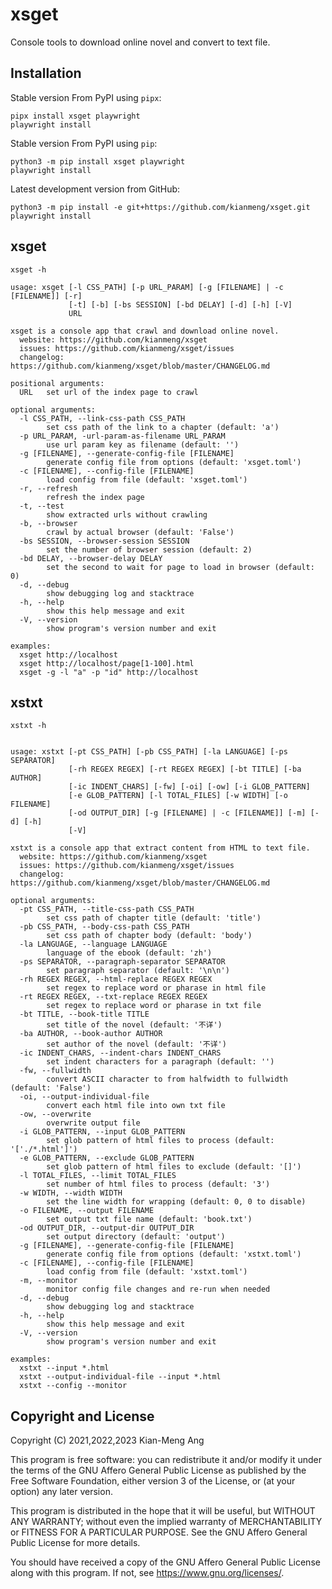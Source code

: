 # xsget

Console tools to download online novel and convert to text file.

## Installation

Stable version From PyPI using `pipx`:

```console
pipx install xsget playwright
playwright install
```

Stable version From PyPI using `pip`:

```console
python3 -m pip install xsget playwright
playwright install
```

Latest development version from GitHub:

```console
python3 -m pip install -e git+https://github.com/kianmeng/xsget.git
playwright install
```

## xsget

```console
xsget -h
```

```console
usage: xsget [-l CSS_PATH] [-p URL_PARAM] [-g [FILENAME] | -c [FILENAME]] [-r]
             [-t] [-b] [-bs SESSION] [-bd DELAY] [-d] [-h] [-V]
             URL

xsget is a console app that crawl and download online novel.
  website: https://github.com/kianmeng/xsget
  issues: https://github.com/kianmeng/xsget/issues
  changelog: https://github.com/kianmeng/xsget/blob/master/CHANGELOG.md

positional arguments:
  URL   set url of the index page to crawl

optional arguments:
  -l CSS_PATH, --link-css-path CSS_PATH
        set css path of the link to a chapter (default: 'a')
  -p URL_PARAM, -url-param-as-filename URL_PARAM
        use url param key as filename (default: '')
  -g [FILENAME], --generate-config-file [FILENAME]
        generate config file from options (default: 'xsget.toml')
  -c [FILENAME], --config-file [FILENAME]
        load config from file (default: 'xsget.toml')
  -r, --refresh
        refresh the index page
  -t, --test
        show extracted urls without crawling
  -b, --browser
        crawl by actual browser (default: 'False')
  -bs SESSION, --browser-session SESSION
        set the number of browser session (default: 2)
  -bd DELAY, --browser-delay DELAY
        set the second to wait for page to load in browser (default: 0)
  -d, --debug
        show debugging log and stacktrace
  -h, --help
        show this help message and exit
  -V, --version
        show program's version number and exit

examples:
  xsget http://localhost
  xsget http://localhost/page[1-100].html
  xsget -g -l "a" -p "id" http://localhost
```

## xstxt

```console
xstxt -h
```

```console

usage: xstxt [-pt CSS_PATH] [-pb CSS_PATH] [-la LANGUAGE] [-ps SEPARATOR]
             [-rh REGEX REGEX] [-rt REGEX REGEX] [-bt TITLE] [-ba AUTHOR]
             [-ic INDENT_CHARS] [-fw] [-oi] [-ow] [-i GLOB_PATTERN]
             [-e GLOB_PATTERN] [-l TOTAL_FILES] [-w WIDTH] [-o FILENAME]
             [-od OUTPUT_DIR] [-g [FILENAME] | -c [FILENAME]] [-m] [-d] [-h]
             [-V]

xstxt is a console app that extract content from HTML to text file.
  website: https://github.com/kianmeng/xsget
  issues: https://github.com/kianmeng/xsget/issues
  changelog: https://github.com/kianmeng/xsget/blob/master/CHANGELOG.md

optional arguments:
  -pt CSS_PATH, --title-css-path CSS_PATH
        set css path of chapter title (default: 'title')
  -pb CSS_PATH, --body-css-path CSS_PATH
        set css path of chapter body (default: 'body')
  -la LANGUAGE, --language LANGUAGE
        language of the ebook (default: 'zh')
  -ps SEPARATOR, --paragraph-separator SEPARATOR
        set paragraph separator (default: '\n\n')
  -rh REGEX REGEX, --html-replace REGEX REGEX
        set regex to replace word or pharase in html file
  -rt REGEX REGEX, --txt-replace REGEX REGEX
        set regex to replace word or pharase in txt file
  -bt TITLE, --book-title TITLE
        set title of the novel (default: '不详')
  -ba AUTHOR, --book-author AUTHOR
        set author of the novel (default: '不详')
  -ic INDENT_CHARS, --indent-chars INDENT_CHARS
        set indent characters for a paragraph (default: '')
  -fw, --fullwidth
        convert ASCII character to from halfwidth to fullwidth (default: 'False')
  -oi, --output-individual-file
        convert each html file into own txt file
  -ow, --overwrite
        overwrite output file
  -i GLOB_PATTERN, --input GLOB_PATTERN
        set glob pattern of html files to process (default: '['./*.html']')
  -e GLOB_PATTERN, --exclude GLOB_PATTERN
        set glob pattern of html files to exclude (default: '[]')
  -l TOTAL_FILES, --limit TOTAL_FILES
        set number of html files to process (default: '3')
  -w WIDTH, --width WIDTH
        set the line width for wrapping (default: 0, 0 to disable)
  -o FILENAME, --output FILENAME
        set output txt file name (default: 'book.txt')
  -od OUTPUT_DIR, --output-dir OUTPUT_DIR
        set output directory (default: 'output')
  -g [FILENAME], --generate-config-file [FILENAME]
        generate config file from options (default: 'xstxt.toml')
  -c [FILENAME], --config-file [FILENAME]
        load config from file (default: 'xstxt.toml')
  -m, --monitor
        monitor config file changes and re-run when needed
  -d, --debug
        show debugging log and stacktrace
  -h, --help
        show this help message and exit
  -V, --version
        show program's version number and exit

examples:
  xstxt --input *.html
  xstxt --output-individual-file --input *.html
  xstxt --config --monitor
```

## Copyright and License

Copyright (C) 2021,2022,2023 Kian-Meng Ang

This program is free software: you can redistribute it and/or modify it under
the terms of the GNU Affero General Public License as published by the Free
Software Foundation, either version 3 of the License, or (at your option) any
later version.

This program is distributed in the hope that it will be useful, but WITHOUT ANY
WARRANTY; without even the implied warranty of MERCHANTABILITY or FITNESS FOR A
PARTICULAR PURPOSE. See the GNU Affero General Public License for more details.

You should have received a copy of the GNU Affero General Public License along
with this program. If not, see <https://www.gnu.org/licenses/>.
